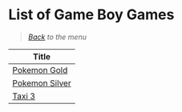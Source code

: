 # List of Game Boy Games


> *[Back](../games.md) to the menu*

| Title |
| --- |
| [Pokemon Gold](https://fr.m.wikipedia.org/wiki/Pok%C3%A9mon_Or_et_Argent) |
| [Pokemon Silver](https://fr.m.wikipedia.org/wiki/Pok%C3%A9mon_Or_et_Argent) |
| [Taxi 3](https://fr.m.wikipedia.org/wiki/Taxi_3_(jeu_vid%C3%A9o)) |
